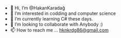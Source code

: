 - 👋 Hi, I’m @HakanKaradağ
- 👀 I’m interested in codding and computer science
- 🌱 I’m currently learning C# these days.
- 💞️ I’m looking to collaborate with Anybody :)
- 📫 How to reach me ... hknkrdg86@gmail.com

<!---
HakanMontenegro/HakanMontenegro is a ✨ special ✨ repository because its `README.md` (this file) appears on your GitHub profile.
You can click the Preview link to take a look at your changes.
--->
